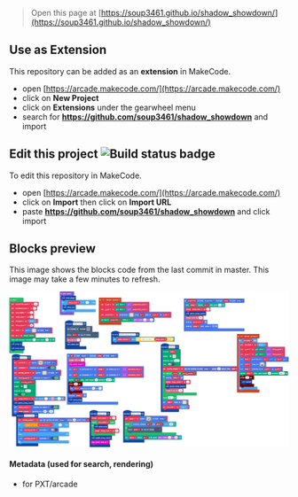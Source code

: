 
> Open this page at [https://soup3461.github.io/shadow_showdown/](https://soup3461.github.io/shadow_showdown/)

## Use as Extension

This repository can be added as an **extension** in MakeCode.

* open [https://arcade.makecode.com/](https://arcade.makecode.com/)
* click on **New Project**
* click on **Extensions** under the gearwheel menu
* search for **https://github.com/soup3461/shadow_showdown** and import

## Edit this project ![Build status badge](https://github.com/soup3461/shadow_showdown/workflows/MakeCode/badge.svg)

To edit this repository in MakeCode.

* open [https://arcade.makecode.com/](https://arcade.makecode.com/)
* click on **Import** then click on **Import URL**
* paste **https://github.com/soup3461/shadow_showdown** and click import

## Blocks preview

This image shows the blocks code from the last commit in master.
This image may take a few minutes to refresh.

![A rendered view of the blocks](https://github.com/soup3461/shadow_showdown/raw/master/.github/makecode/blocks.png)

#### Metadata (used for search, rendering)

* for PXT/arcade
<script src="https://makecode.com/gh-pages-embed.js"></script><script>makeCodeRender("{{ site.makecode.home_url }}", "{{ site.github.owner_name }}/{{ site.github.repository_name }}");</script>
